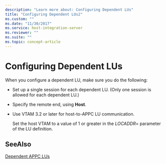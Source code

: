 ```yaml
---
description: "Learn more about: Configuring Dependent LUs"
title: "Configuring Dependent LUs2"
ms.custom: ""
ms.date: "11/30/2017"
ms.service: host-integration-server
ms.reviewer: ""
ms.suite: ""
ms.topic: concept-article
---
```

# Configuring Dependent LUs
When you configure a dependent LU, make sure you do the following:  
  
- Set up a single session for each dependent LU. (Only one session is allowed for each dependent LU.)  
  
- Specify the remote end, using **Host**.  
  
- Use VTAM 3.2 or later for host-to-APPC LU communication.  
  
  Set the host VTAM to a value of 1 or greater in the *LOCADDR*= parameter of the LU definition.  
  
## SeeAlso  
 [Dependent APPC LUs](../core/dependent-appc-lus1.md)
